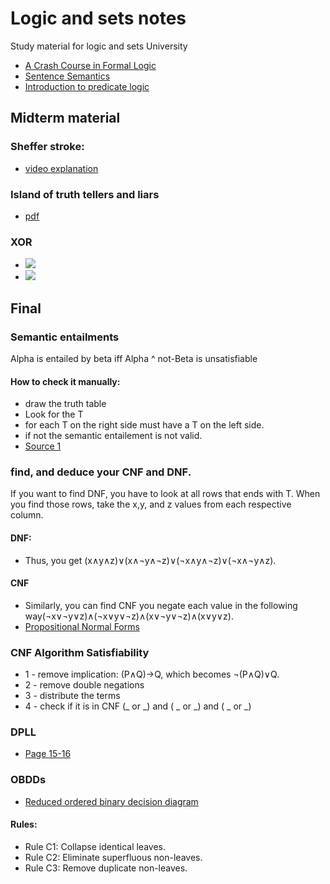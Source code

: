 # Logic and sets notes
Study material for logic and sets University
- [A Crash Course in Formal Logic](https://www.youtube.com/watch?v=ywKZgjpMBUU)
- [Sentence Semantics](https://www.youtube.com/watch?v=XLvv_5meRNM&list=PLRIMXVU7SGRJF8gxD70oZPBoFAYxGs4QL&index=5)
- [Introduction to predicate logic](https://www.youtube.com/channel/UCmVAIqvL7852sE23K5D1ldg)

## Midterm material
### Sheffer stroke:
- [video explanation](https://www.youtube.com/watch?v=vIWyeblTuwk)

### Island of truth tellers and liars 
- [pdf](https://sheilamorr.weebly.com/uploads/5/6/8/0/5680346/frederixon_cs1_articlefortask.pdf)


### XOR
- ![](https://wikimedia.org/api/rest_v1/media/math/render/svg/79e6102bc63d3111d3acd7439f03d86ceee76c05)
- ![](https://wikimedia.org/api/rest_v1/media/math/render/svg/f8dfc84698010baba9bdd1f4b796295e9829079f)






## Final 


### Semantic entailments
Alpha is entailed by beta iff Alpha ^ not-Beta is unsatisfiable
#### How to check it manually:
- draw the truth table 
- Look for the T
- for each T on the right side must have a T on the left side. 
- if not the semantic entailement is not valid.
- [Source 1](https://www.youtube.com/watch?v=IFO0E-4dbVU) 

### find, and deduce your CNF and DNF.
If you want to find DNF, you have to look at all rows that ends with T. When you find those rows, take the x,y, and z values from each respective column.
#### DNF: 
- Thus, you get (x∧y∧z)∨(x∧¬y∧¬z)∨(¬x∧y∧¬z)∨(¬x∧¬y∧z).
#### CNF
- Similarly, you can find CNF you negate each value in the following way(¬x∨¬y∨z)∧(¬x∨y∨¬z)∧(x∨¬y∨¬z)∧(x∨y∨z).
- [Propositional Normal Forms](http://swtv.kaist.ac.kr/courses/cs402-07/prop_logic4.pdf)
### CNF Algorithm Satisfiability
- 1 - remove implication: (P∧Q)→Q, which becomes ¬(P∧Q)∨Q.
- 2 - remove double negations
- 3 - distribute the terms 
- 4 - check if it is in CNF  (_ or _) and ( _ or _) and ( _ or _)

### DPLL
- [Page 15-16](http://profs.sci.univr.it/~farinelli/courses/ar/slides/DPLL.pdf)

### OBDDs
- [Reduced ordered binary decision diagram](https://www.slideshare.net/RajeshYadav49/reduced-ordered-binary-decision-diagram-devi)
#### Rules:
- Rule C1: Collapse identical leaves.
- Rule C2: Eliminate superfluous non-leaves.
- Rule C3: Remove duplicate non-leaves.
